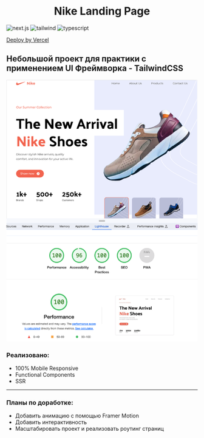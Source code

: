 <h1 align='center' >Nike Landing Page</h1>

![next.js](https://img.shields.io/badge/next.js-F5F5F5?style=for-the-badge&logo=next.js&logoColor=black)
![tailwind](https://img.shields.io/badge/tailwind-F5F5F5?style=for-the-badge&logo=tailwindcss&logoColor=#06b6d4) 
![typescript](https://img.shields.io/badge/TypeScript-F5F5F5?style=for-the-badge&logo=typescript&logoColor=0055ff)

[Deploy by Vercel](https://nike-landing-sepia.vercel.app/)

<h2>Небольшой проект для практики с применением UI Фреймворка - TailwindCSS</h2> 

<img src='./readme_screen.png'/>

<h3>Реализовано:</h3>

+ 100% Mobile Responsive
+ Functional Components
+ SSR

___

<h3>Планы по доработке:</h3>

+ Добавить анимацию с помощью Framer Motion
+ Добавить интерактивность
+ Масштабировать проект и реализовать роутинг страниц
